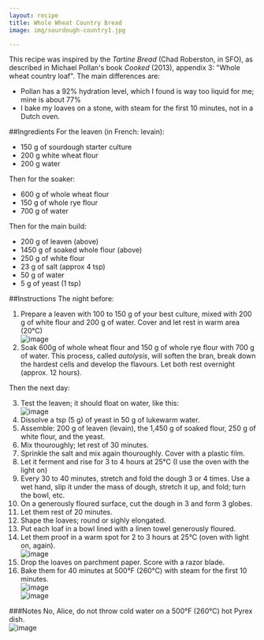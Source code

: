 ```yaml
---
layout: recipe
title: Whole Wheat Country Bread
image: img/sourdough-country1.jpg

---
```

This recipe was inspired by the *Tartine Bread* (Chad Roberston, in SFO), as described in Michael Pollan's book *Cooked* (2013), appendix 3: "Whole wheat country loaf". The main differences are:  
* Pollan has a 92% hydration level, which I found is way too liquid for me; mine is about 77%  
* I bake my loaves on a stone, with steam for the first 10 minutes, not in a Dutch oven.   

##Ingredients
For the leaven (in French: levain):  

* 150 g of sourdough starter culture   
* 200 g white wheat flour   
* 200 g water   

Then for the soaker:  
 
* 600 g of whole wheat flour   
* 150 g of whole rye flour   
* 700 g of water   

Then for the main build:   

* 200 g of leaven (above)   
* 1450 g of soaked whole flour (above)  
* 250 g of white flour     
* 23 g of salt (approx 4 tsp)   
* 50 g of water  
* 5 g of yeast (1 tsp)   

##Instructions
The night before:  

1. Prepare a leaven with 100 to 150 g of your best culture, mixed with 200 g of white flour and 200 g of water. Cover and let rest in warm area (20°C)  
![image](img/sourdough-country6.jpg)   
2. Soak 600g of whole wheat flour and 150 g of whole rye flour with 700 g of water. This process, called *autolysis*, will soften the bran, break down the hardest cells and develop the flavours. Let both rest overnight (approx. 12 hours). 
 
Then the next day:  

3. Test the leaven; it should float on water, like this:  
![image](img/sourdough-country5.jpg)  
4. Dissolve a tsp (5 g) of yeast in 50 g of lukewarm water.   
5. Assemble: 200 g of leaven (levain), the 1,450 g of soaked flour, 250 g of white flour, and the yeast.  
6. Mix thouroughly; let rest of 30 minutes.   
7. Sprinkle the salt and mix again thouroughly. Cover with a plastic film.   
8. Let it ferment and rise for 3 to 4 hours at 25°C (I use the oven with the light on)   
9. Every 30 to 40 minutes, stretch and fold the dough 3 or 4 times. Use a wet hand, slip it under the mass of dough, stretch it up, and fold; turn the bowl, etc.   
10. On a generously floured surface, cut the dough in 3 and form 3 globes.    
11. Let them rest of 20 minutes.     
12. Shape the loaves; round or sighly elongated.  
13. Put each loaf in a bowl lined with a linen towel generously floured.   
14. Let them proof in a warm spot for 2 to 3 hours at 25°C (oven with light on, again).   
![image](img/sourdough-country2.jpg)   
15. Drop the loaves on parchment paper. Score with a razor blade.    
16. Bake them for 40 minutes at 500°F (260°C) with steam for the first 10 minutes.    
![image](img/sourdough-country4.jpg)    
![image](img/sourdough-country3.jpg)  

###Notes
No, Alice, do not throw cold water on a 500°F (260°C) hot Pyrex dish.   
![image](img/sourdough-country99.jpg) 